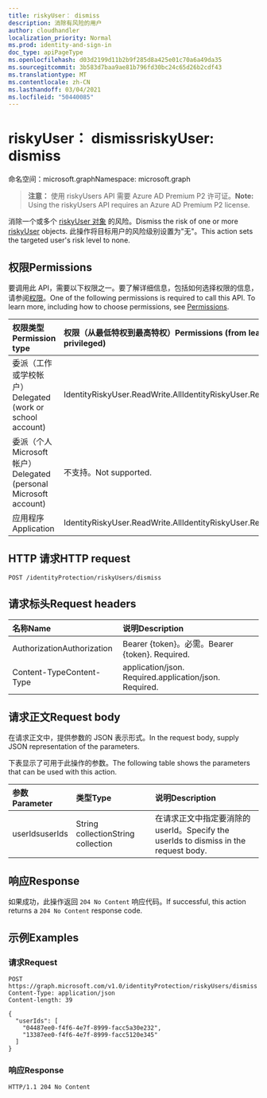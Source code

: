 ```yaml
---
title: riskyUser： dismiss
description: 消除有风险的用户
author: cloudhandler
localization_priority: Normal
ms.prod: identity-and-sign-in
doc_type: apiPageType
ms.openlocfilehash: d03d2199d11b2b9f285d8a425e01c70a6a49da35
ms.sourcegitcommit: 3b583d7baa9ae81b796fd30bc24c65d26b2cdf43
ms.translationtype: MT
ms.contentlocale: zh-CN
ms.lasthandoff: 03/04/2021
ms.locfileid: "50440085"
---
```

# <a name="riskyuser-dismiss"></a><span data-ttu-id="3fe1b-103">riskyUser： dismiss</span><span class="sxs-lookup"><span data-stu-id="3fe1b-103">riskyUser: dismiss</span></span>
<span data-ttu-id="3fe1b-104">命名空间：microsoft.graph</span><span class="sxs-lookup"><span data-stu-id="3fe1b-104">Namespace: microsoft.graph</span></span>

><span data-ttu-id="3fe1b-105">**注意：** 使用 riskyUsers API 需要 Azure AD Premium P2 许可证。</span><span class="sxs-lookup"><span data-stu-id="3fe1b-105">**Note:** Using the riskyUsers API requires an Azure AD Premium P2 license.</span></span>

<span data-ttu-id="3fe1b-106">消除一个或多个 [riskyUser 对象](../resources/riskyuser.md) 的风险。</span><span class="sxs-lookup"><span data-stu-id="3fe1b-106">Dismiss the risk of one or more [riskyUser](../resources/riskyuser.md) objects.</span></span> <span data-ttu-id="3fe1b-107">此操作将目标用户的风险级别设置为"无"。</span><span class="sxs-lookup"><span data-stu-id="3fe1b-107">This action sets the targeted user's risk level to none.</span></span>

## <a name="permissions"></a><span data-ttu-id="3fe1b-108">权限</span><span class="sxs-lookup"><span data-stu-id="3fe1b-108">Permissions</span></span>
<span data-ttu-id="3fe1b-p102">要调用此 API，需要以下权限之一。要了解详细信息，包括如何选择权限的信息，请参阅[权限](/graph/permissions_reference)。</span><span class="sxs-lookup"><span data-stu-id="3fe1b-p102">One of the following permissions is required to call this API. To learn more, including how to choose permissions, see [Permissions](/graph/permissions_reference).</span></span>

|<span data-ttu-id="3fe1b-111">权限类型</span><span class="sxs-lookup"><span data-stu-id="3fe1b-111">Permission type</span></span>      | <span data-ttu-id="3fe1b-112">权限（从最低特权到最高特权）</span><span class="sxs-lookup"><span data-stu-id="3fe1b-112">Permissions (from least to most privileged)</span></span>              |
|:--------------------|:---------------------------------------------------------|
|<span data-ttu-id="3fe1b-113">委派（工作或学校帐户）</span><span class="sxs-lookup"><span data-stu-id="3fe1b-113">Delegated (work or school account)</span></span> | <span data-ttu-id="3fe1b-114">IdentityRiskyUser.ReadWrite.All</span><span class="sxs-lookup"><span data-stu-id="3fe1b-114">IdentityRiskyUser.ReadWrite.All</span></span>    |
|<span data-ttu-id="3fe1b-115">委派（个人 Microsoft 帐户）</span><span class="sxs-lookup"><span data-stu-id="3fe1b-115">Delegated (personal Microsoft account)</span></span> | <span data-ttu-id="3fe1b-116">不支持。</span><span class="sxs-lookup"><span data-stu-id="3fe1b-116">Not supported.</span></span>    |
|<span data-ttu-id="3fe1b-117">应用程序</span><span class="sxs-lookup"><span data-stu-id="3fe1b-117">Application</span></span> | <span data-ttu-id="3fe1b-118">IdentityRiskyUser.ReadWrite.All</span><span class="sxs-lookup"><span data-stu-id="3fe1b-118">IdentityRiskyUser.ReadWrite.All</span></span> |

## <a name="http-request"></a><span data-ttu-id="3fe1b-119">HTTP 请求</span><span class="sxs-lookup"><span data-stu-id="3fe1b-119">HTTP request</span></span>

<!-- {
  "blockType": "ignored"
}
-->
``` http
POST /identityProtection/riskyUsers/dismiss
```

## <a name="request-headers"></a><span data-ttu-id="3fe1b-120">请求标头</span><span class="sxs-lookup"><span data-stu-id="3fe1b-120">Request headers</span></span>
|<span data-ttu-id="3fe1b-121">名称</span><span class="sxs-lookup"><span data-stu-id="3fe1b-121">Name</span></span>|<span data-ttu-id="3fe1b-122">说明</span><span class="sxs-lookup"><span data-stu-id="3fe1b-122">Description</span></span>|
|:---|:---|
|<span data-ttu-id="3fe1b-123">Authorization</span><span class="sxs-lookup"><span data-stu-id="3fe1b-123">Authorization</span></span>|<span data-ttu-id="3fe1b-p103">Bearer {token}。必需。</span><span class="sxs-lookup"><span data-stu-id="3fe1b-p103">Bearer {token}. Required.</span></span>|
|<span data-ttu-id="3fe1b-126">Content-Type</span><span class="sxs-lookup"><span data-stu-id="3fe1b-126">Content-Type</span></span>|<span data-ttu-id="3fe1b-p104">application/json. Required.</span><span class="sxs-lookup"><span data-stu-id="3fe1b-p104">application/json. Required.</span></span>|

## <a name="request-body"></a><span data-ttu-id="3fe1b-129">请求正文</span><span class="sxs-lookup"><span data-stu-id="3fe1b-129">Request body</span></span>
<span data-ttu-id="3fe1b-130">在请求正文中，提供参数的 JSON 表示形式。</span><span class="sxs-lookup"><span data-stu-id="3fe1b-130">In the request body, supply JSON representation of the parameters.</span></span>

<span data-ttu-id="3fe1b-131">下表显示了可用于此操作的参数。</span><span class="sxs-lookup"><span data-stu-id="3fe1b-131">The following table shows the parameters that can be used with this action.</span></span>

|<span data-ttu-id="3fe1b-132">参数</span><span class="sxs-lookup"><span data-stu-id="3fe1b-132">Parameter</span></span>|<span data-ttu-id="3fe1b-133">类型</span><span class="sxs-lookup"><span data-stu-id="3fe1b-133">Type</span></span>|<span data-ttu-id="3fe1b-134">说明</span><span class="sxs-lookup"><span data-stu-id="3fe1b-134">Description</span></span>|
|:---|:---|:---|
|<span data-ttu-id="3fe1b-135">userIds</span><span class="sxs-lookup"><span data-stu-id="3fe1b-135">userIds</span></span>|<span data-ttu-id="3fe1b-136">String collection</span><span class="sxs-lookup"><span data-stu-id="3fe1b-136">String collection</span></span>|<span data-ttu-id="3fe1b-137">在请求正文中指定要消除的 userId。</span><span class="sxs-lookup"><span data-stu-id="3fe1b-137">Specify the userIds to dismiss in the request body.</span></span>|



## <a name="response"></a><span data-ttu-id="3fe1b-138">响应</span><span class="sxs-lookup"><span data-stu-id="3fe1b-138">Response</span></span>

<span data-ttu-id="3fe1b-139">如果成功，此操作返回 `204 No Content` 响应代码。</span><span class="sxs-lookup"><span data-stu-id="3fe1b-139">If successful, this action returns a `204 No Content` response code.</span></span>

## <a name="examples"></a><span data-ttu-id="3fe1b-140">示例</span><span class="sxs-lookup"><span data-stu-id="3fe1b-140">Examples</span></span>

### <a name="request"></a><span data-ttu-id="3fe1b-141">请求</span><span class="sxs-lookup"><span data-stu-id="3fe1b-141">Request</span></span>
<!-- {
  "blockType": "request",
  "name": "riskyuser_dismiss"
}
-->
``` http
POST https://graph.microsoft.com/v1.0/identityProtection/riskyUsers/dismiss
Content-Type: application/json
Content-length: 39

{
  "userIds": [
    "04487ee0-f4f6-4e7f-8999-facc5a30e232",
    "13387ee0-f4f6-4e7f-8999-facc5120e345"
  ]
}
```


### <a name="response"></a><span data-ttu-id="3fe1b-142">响应</span><span class="sxs-lookup"><span data-stu-id="3fe1b-142">Response</span></span>

<!-- {
  "blockType": "response",
  "truncated": true
}
-->
``` http
HTTP/1.1 204 No Content
```


